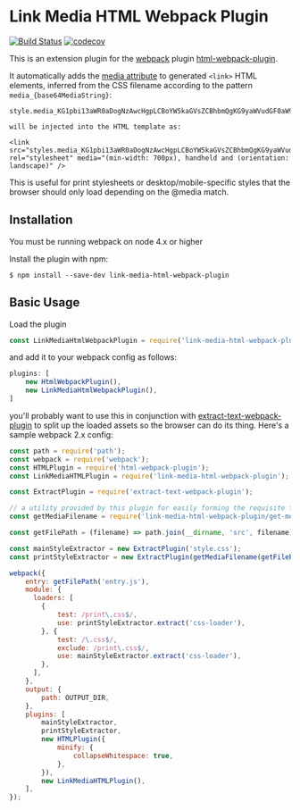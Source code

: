 Link Media HTML Webpack Plugin
==============================

[![Build Status](https://travis-ci.org/yaycmyk/link-media-html-webpack-plugin.svg?branch=master)](https://travis-ci.org/yaycmyk/link-media-html-webpack-plugin) [![codecov](https://codecov.io/gh/yaycmyk/link-media-html-webpack-plugin/branch/master/graph/badge.svg)](https://codecov.io/gh/yaycmyk/link-media-html-webpack-plugin)


This is an extension plugin for the [webpack](http://webpack.github.io) plugin [html-webpack-plugin](https://github.com/ampedandwired/html-webpack-plugin).

It automatically adds the [media attribute](https://developer.mozilla.org/en-US/docs/Web/HTML/Element/link#Attributes) to generated `<link>` HTML elements, inferred from the CSS filename according to the pattern `media_{base64MediaString}`:

```
style.media_KG1pbi13aWR0aDogNzAwcHgpLCBoYW5kaGVsZCBhbmQgKG9yaWVudGF0aW9uOiBsYW5kc2NhcGUp.css

will be injected into the HTML template as:

<link src="styles.media_KG1pbi13aWR0aDogNzAwcHgpLCBoYW5kaGVsZCBhbmQgKG9yaWVudGF0aW9uOiBsYW5kc2NhcGUp.css" rel="stylesheet" media="(min-width: 700px), handheld and (orientation: landscape)" />
```

This is useful for print stylesheets or desktop/mobile-specific styles that the browser should only load depending on the @media match.

Installation
------------

You must be running webpack on node 4.x or higher

Install the plugin with npm:

```shell
$ npm install --save-dev link-media-html-webpack-plugin
```

Basic Usage
-----------

Load the plugin

```js
const LinkMediaHtmlWebpackPlugin = require('link-media-html-webpack-plugin');
```

and add it to your webpack config as follows:

```js
plugins: [
    new HtmlWebpackPlugin(),
    new LinkMediaHtmlWebpackPlugin(),
]
```

you'll probably want to use this in conjunction with [extract-text-webpack-plugin](https://github.com/webpack-contrib/extract-text-webpack-plugin) to split up the loaded assets so the browser can do its thing. Here's a sample webpack 2.x config:

```js
const path = require('path');
const webpack = require('webpack');
const HTMLPlugin = require('html-webpack-plugin');
const LinkMediaHTMLPlugin = require('link-media-html-webpack-plugin');

const ExtractPlugin = require('extract-text-webpack-plugin');

// a utility provided by this plugin for easily forming the requisite filename syntax
const getMediaFilename = require('link-media-html-webpack-plugin/get-media-filename');

const getFilePath = (filename) => path.join(__dirname, 'src', filename);

const mainStyleExtractor = new ExtractPlugin('style.css');
const printStyleExtractor = new ExtractPlugin(getMediaFilename(getFilePath('style.print.css')));

webpack({
    entry: getFilePath('entry.js'),
    module: {
      loaders: [
        {
            test: /print\.css$/,
            use: printStyleExtractor.extract('css-loader'),
        }, {
            test: /\.css$/,
            exclude: /print\.css$/,
            use: mainStyleExtractor.extract('css-loader'),
        },
      ],
    },
    output: {
        path: OUTPUT_DIR,
    },
    plugins: [
        mainStyleExtractor,
        printStyleExtractor,
        new HTMLPlugin({
            minify: {
                collapseWhitespace: true,
            },
        }),
        new LinkMediaHTMLPlugin(),
    ],
});
```
